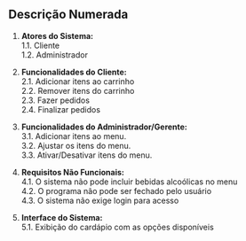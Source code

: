 ## **Descrição Numerada**  

1. **Atores do Sistema:**  
   1.1. Cliente  
   1.2. Administrador

2. **Funcionalidades do Cliente:**  
   2.1. Adicionar itens ao carrinho  
   2.2. Remover itens do carrinho  
   2.3. Fazer pedidos  
   2.4. Finalizar pedidos  

3. **Funcionalidades do Administrador/Gerente:**  
   3.1. Adicionar itens ao menu.  
   3.2. Ajustar os itens do menu.  
   3.3. Ativar/Desativar itens do menu.  

4. **Requisitos Não Funcionais:**  
   4.1. O sistema não pode incluir bebidas alcoólicas no menu  
   4.2. O programa não pode ser fechado pelo usuário  
   4.3. O sistema não exige login para acesso    

5. **Interface do Sistema:**  
   5.1. Exibição do cardápio com as opções disponíveis  
